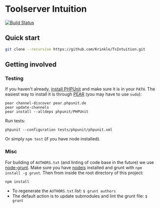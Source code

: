 # Toolserver Intuition

[![Build Status](https://travis-ci.org/Krinkle/TsIntuition.png)](https://travis-ci.org/Krinkle/TsIntuition)


## Quick start

```bash
git clone --recursive https://github.com/Krinkle/TsIntuition.git
```

## Getting involved

### Testing

If you haven't already, [install PHPUnit](http://www.phpunit.de/manual/current/en/installation.html) and make sure it is in your `PATH`. The easiest way to install it is through [PEAR](http://pear.php.net/manual/en/installation.getting.php) (you may have to use `sudo`):
```
pear channel-discover pear.phpunit.de
pear update-channels
pear install --alldeps phpunit/PHPUnit
```

Run tests:
```
phpunit --configuration tests/phpunit/phpunit.xml
```

Or simply `npm test` (if you have node installed).

### Misc

For building of `AUTHORS.txt` (and linting of code base in the future) we use [node-grunt](https://github.com/gruntjs/grunt).
Make sure you have [nodejs](http://nodejs.org/) installed and grunt with `npm install -g grunt`.
Then from inside the root directory of this project:
```
npm install
```

* To regenerate the `AUTHORS.txt` list: `$ grunt authors`
* The default action is to update submodules and lint the grunt file: `$ grunt`
